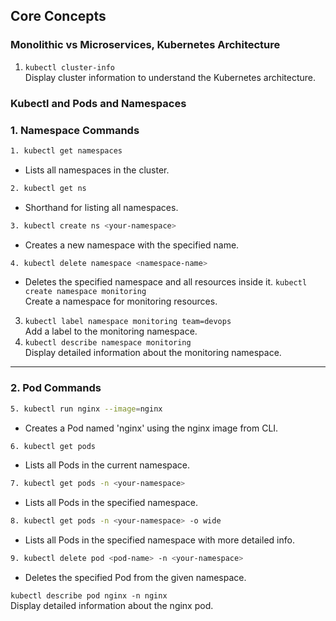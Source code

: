 ## **Core Concepts**

### Monolithic vs Microservices, Kubernetes Architecture

1. `kubectl cluster-info`  
   Display cluster information to understand the Kubernetes architecture.



### Kubectl and Pods and Namespaces


### 1. Namespace Commands

```bash
1. kubectl get namespaces
```
- Lists all namespaces in the cluster.

```bash
2. kubectl get ns
```
- Shorthand for listing all namespaces.

```bash
3. kubectl create ns <your-namespace>
```
- Creates a new namespace with the specified name.

```bash
4. kubectl delete namespace <namespace-name>
```
- Deletes the specified namespace and all resources inside it.
`kubectl create namespace monitoring`  
   Create a namespace for monitoring resources.

3. `kubectl label namespace monitoring team=devops`  
   Add a label to the monitoring namespace.
4. `kubectl describe namespace monitoring`  
   Display detailed information about the monitoring namespace.

---

### 2. Pod Commands

```bash
5. kubectl run nginx --image=nginx
```
- Creates a Pod named 'nginx' using the nginx image from CLI.

```bash
6. kubectl get pods
```
- Lists all Pods in the current namespace.

```bash
7. kubectl get pods -n <your-namespace>
```
- Lists all Pods in the specified namespace.

```bash
8. kubectl get pods -n <your-namespace> -o wide
```
- Lists all Pods in the specified namespace with more detailed info.

```bash
9. kubectl delete pod <pod-name> -n <your-namespace>
```
- Deletes the specified Pod from the given namespace.

 `kubectl describe pod nginx -n nginx`  
   Display detailed information about the nginx pod.



